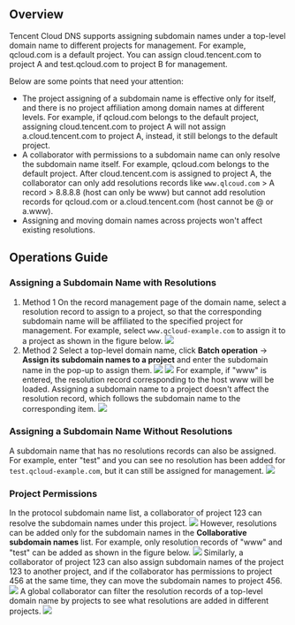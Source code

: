 ## Overview
Tencent Cloud DNS supports assigning subdomain names under a top-level domain name to different projects for management. For example, qcloud.com is a default project. You can assign cloud.tencent.com to project A and test.qcloud.com to project B for management.

Below are some points that need your attention:
- The project assigning of a subdomain name is effective only for itself, and there is no project affiliation among domain names at different levels. For example, if qcloud.com belongs to the default project, assigning cloud.tencent.com to project A will not assign a.cloud.tencent.com to project A, instead, it still belongs to the default project.
- A collaborator with permissions to a subdomain name can only resolve the subdomain name itself. For example, qcloud.com belongs to the default project. After cloud.tencent.com is assigned to project A, the collaborator can only add resolutions records like `www.qlcoud.com` > A record > 8.8.8.8 (host can only be www) but cannot add resolution records for qcloud.com or a.cloud.tencent.com (host cannot be @ or a.www).
- Assigning and moving domain names across projects won't affect existing resolutions.

## Operations Guide
### Assigning a Subdomain Name with Resolutions
1. Method 1
On the record management page of the domain name, select a resolution record to assign to a project, so that the corresponding subdomain name will be affiliated to the specified project for management. For example, select `www.qcloud-example.com` to assign it to a project as shown in the figure below.
![](//mc.qcloudimg.com/static/img/60ca6fd590a8c607bfd47df84a362270/image.png)
2. Method 2
Select a top-level domain name, click **Batch operation** -> **Assign its subdomain names to a project** and enter the subdomain name in the pop-up to assign them.
![](//mc.qcloudimg.com/static/img/73e344ba533817ca84623d23158dc359/image.png)
![](//mc.qcloudimg.com/static/img/8dc6737c5e6508cf161d19f2776b1f59/image.png)
For example, if "www" is entered, the resolution record corresponding to the host www will be loaded. Assigning a subdomain name to a project doesn't affect the resolution record, which follows the subdomain name to the corresponding item.
![](//mc.qcloudimg.com/static/img/3ec9f9375d56f8e73241c697b4efcb48/image.png)
### Assigning a Subdomain Name Without Resolutions
A subdomain name that has no resolutions records can also be assigned. For example, enter "test" and you can see no resolution has been added for `test.qcloud-example.com`, but it can still be assigned for management.
![](//mc.qcloudimg.com/static/img/a5f791477e5bd07ef4be8ce80f80bfb8/image.png)
### Project Permissions
In the protocol subdomain name list, a collaborator of project 123 can resolve the subdomain names under this project.
![](//mc.qcloudimg.com/static/img/da641d70cf664895938a8e0e302c4aab/image.png)
However, resolutions can be added only for the subdomain names in the **Collaborative subdomain names** list. For example, only resolution records of "www" and "test" can be added as shown in the figure below.
![](//mc.qcloudimg.com/static/img/2118da62aa76deeaf1d7b1d9ed395163/image.png)
Similarly, a collaborator of project 123 can also assign subdomain names of the project 123 to another project, and if the collaborator has permissions to project 456 at the same time, they can move the subdomain names to project 456.
![](//mc.qcloudimg.com/static/img/7071d7046f4aefb376545d77d3cbe6bd/image.png)
A global collaborator can filter the resolution records of a top-level domain name by projects to see what resolutions are added in different projects.
![](//mc.qcloudimg.com/static/img/cd42f9711c42ea0884873a6818aa1e69/image.png)
